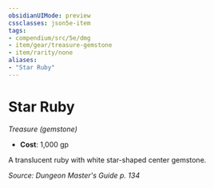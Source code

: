 ```yaml
---
obsidianUIMode: preview
cssclasses: json5e-item
tags:
- compendium/src/5e/dmg
- item/gear/treasure-gemstone
- item/rarity/none
aliases: 
- "Star Ruby"
---
```

# Star Ruby
*Treasure (gemstone)*  

- **Cost**: 1,000 gp

A translucent ruby with white star-shaped center gemstone.

*Source: Dungeon Master's Guide p. 134*